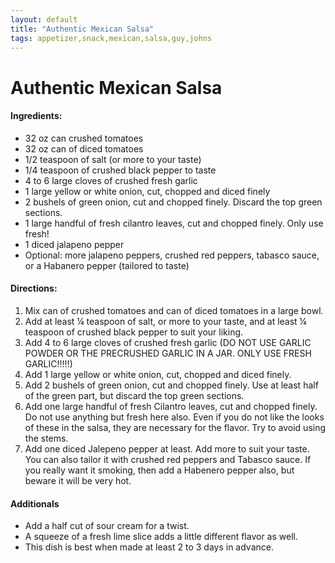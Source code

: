 ```yaml
---
layout: default
title: "Authentic Mexican Salsa"
tags: appetizer,snack,mexican,salsa,guy,johns
---
```

# Authentic Mexican Salsa

#### Ingredients:
- 32 oz can crushed tomatoes
- 32 oz can of diced tomatoes
- 1/2 teaspoon of salt (or more to your taste)
- 1/4 teaspoon of crushed black pepper to taste
- 4 to 6 large cloves of crushed fresh garlic
- 1 large yellow or white onion, cut, chopped and diced finely
- 2 bushels of green onion, cut and chopped finely.  Discard the top green sections.
- 1 large handful of fresh cilantro leaves, cut and chopped finely.  Only use fresh!
- 1 diced jalapeno pepper
- Optional:  more jalapeno peppers, crushed red peppers, tabasco sauce, or a Habanero pepper (tailored to taste)

#### Directions:
1. Mix can of crushed tomatoes and can of diced tomatoes in a large bowl.
2. Add at least ¼ teaspoon of salt, or more to your taste, and at least ¼ teaspoon of crushed black pepper to suit your liking.
3. Add 4 to 6 large cloves of crushed fresh garlic (DO NOT USE GARLIC POWDER OR THE PRECRUSHED GARLIC IN A JAR. ONLY USE FRESH GARLIC!!!!!)
4. Add 1 large yellow or white onion, cut, chopped and diced finely.
5. Add 2 bushels of green onion, cut and chopped finely. Use at least half of the green part, but discard the top green sections.
6. Add one large handful of fresh Cilantro leaves, cut and chopped finely. Do not use anything but fresh here also. Even if you do not like the looks of these in the salsa, they are necessary for the flavor. Try to avoid using the stems.
7. Add one diced Jalepeno pepper at least. Add more to suit your taste. You can also tailor it with crushed red peppers and Tabasco sauce. If you really want it smoking, then add a Habenero pepper also, but beware it will be very hot.

#### Additionals
- Add a half cut of sour cream for a twist.
- A squeeze of a fresh lime slice adds a little different flavor as well.
- This dish is best when made at least 2 to 3 days in advance.
